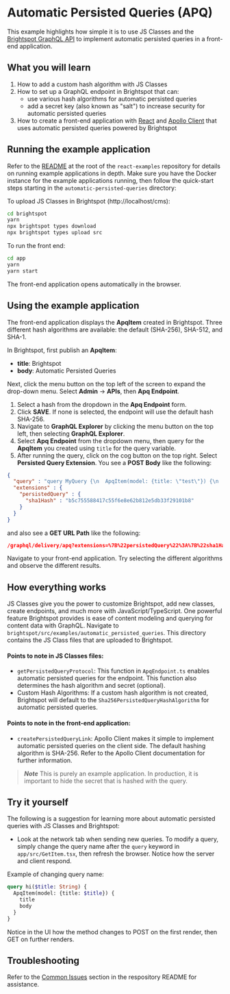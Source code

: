 # Automatic Persisted Queries (APQ)
This example highlights how simple it is to use JS Classes and the [Brightspot GraphQL API](https://www.brightspot.com/documentation/brightspot-cms-developer-guide/latest/graphql-api) to implement automatic persisted queries in a front-end application.

## What you will learn
1. How to add a custom hash algorithm with JS Classes
2. How to set up a GraphQL endpoint in Brightspot that can:
    - use various hash algorithms for automatic persisted queries
    - add a secret key (also known as "salt") to increase security for automatic persisted queries
3. How to create a front-end application with [React](https://reactjs.org/) and [Apollo Client](https://www.apollographql.com/docs/react/) that uses automatic persisted queries powered by Brightspot

## Running the example application
Refer to the [README](/README.md) at the root of the `react-examples` repository for details on running example applications in depth. Make sure you have the Docker instance for the example applications running, then follow the quick-start steps starting in the `automatic-persisted-queries` directory:

To upload JS Classes in Brightspot (http://localhost/cms):

```sh
cd brightspot
yarn
npx brightspot types download
npx brightspot types upload src

```

To run the front end:

```sh
cd app
yarn
yarn start
```

The front-end application opens automatically in the browser.

## Using the example application
The front-end application displays the **ApqItem** created in Brightspot. Three different hash algorithms are available: the default (SHA-256), SHA-512, and SHA-1.

In Brightspot, first publish an **ApqItem**:

* **title**: Brightspot
* **body**: Automatic Persisted Queries

Next, click the menu button on the top left of the screen to expand the drop-down menu. Select **Admin** &rarr; **APIs**, then **Apq Endpoint**. 
1. Select a hash from the dropdown in the **Apq Endpoint** form. 
2. Click **SAVE**. If none is selected, the endpoint will use the default hash SHA-256. 
3. Navigate to **GraphQL Explorer** by clicking the menu button on the top left, then selecting **GraphQL Explorer**. 
4. Select **Apq Endpoint** from the dropdown menu, then query for the **ApqItem** you created using `title` for the query variable. 
5. After running the query, click on the cog button on the top right. Select **Persisted Query Extension**. You see a **POST Body** like the following:

```json
{
  "query" : "query MyQuery {\n  ApqItem(model: {title: \"test\"}) {\n    body\n    title\n  }\n}",
  "extensions" : {
    "persistedQuery" : {
      "sha1Hash" : "b5c755588417c55f6e8e62b812e5db33f29101b8"
    }
  }
}
```
and also see a **GET URL Path** like the following:

```json
/graphql/delivery/apq?extensions=%7B%22persistedQuery%22%3A%7B%22sha1Hash%22%3A%22b5c755588417c55f6e8e62b812e5db33f29101b8%22%7D%7D
```

Navigate to your front-end application. Try selecting the different algorithms and observe the different results. 

## How everything works
JS Classes give you the power to customize Brightspot, add new classes, create endpoints, and much more with JavaScript/TypeScript. One powerful feature Brightspot provides is ease of content modeling and querying for content data with GraphQL.
Navigate to `brightspot/src/examples/automatic_persisted_queries`. This directory contains the JS Class files that are uploaded to Brightspot.

#### Points to note in JS Classes files:
- `getPersistedQueryProtocol`: This function in `ApqEndpoint.ts` enables automatic persisted queries for the endpoint. This function also determines the hash algorithm and secret (optional). 
- Custom Hash Algorithms: If a custom hash algorithm is not created, Brightspot will default to the `Sha256PersistedQueryHashAlgorithm` for automatic persisted queries. 

#### Points to note in the front-end application:
- `createPersistedQueryLink`: Apollo Client makes it simple to implement automatic persisted queries on the client side. The default hashing algorithm is SHA-256. Refer to the Apollo Client documentation for further information. 

> **_Note_** This is purely an example application. In production, it is important to hide the secret that is hashed with the query.
 
## Try it yourself
The following is a suggestion for learning more about automatic persisted queries with JS Classes and Brightspot:

- Look at the network tab when sending new queries. To modify a query, simply change the query name after the `query` keyword in `app/src/GetItem.tsx`, then refresh the browser. Notice how the server and client respond. 

Example of changing query name:

```graphql
query hi($title: String) {
  ApqItem(model: {title: $title}) {
    title
    body
  }
}
```

Notice in the UI how the method changes to POST on the first render, then GET on further renders.

## Troubleshooting
Refer to the [Common Issues](/README.md) section in the respository README for assistance.